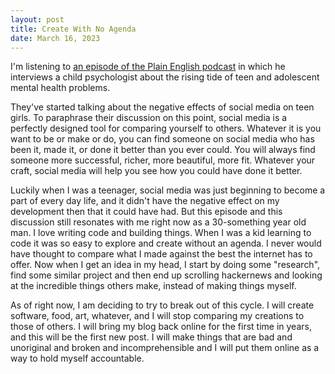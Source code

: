 ```yaml
---
layout: post
title: Create With No Agenda
date: March 16, 2023
---
```

I'm listening to [an episode of the Plain English podcast](https://www.theringer.com/2023/3/3/23622606/why-are-american-teens-so-unhappy-how-do-we-solve-this-crisis) in which he interviews a child psychologist about the rising tide of teen and adolescent mental health problems.

They've started talking about the negative effects of social media on teen girls.
To paraphrase their discussion on this point, social media is a perfectly designed tool for
comparing yourself to others.
Whatever it is you want to be or make or do, you can find someone on social media who has been it,
made it, or done it better than you ever could.
You will always find someone more successful, richer, more beautiful, more fit.
Whatever your craft, social media will help you see how you could have done it better.

Luckily when I was a teenager, social media was just beginning to become a part of every day life, and it didn't have the negative effect on my development then that it could have had.
But this episode and this discussion still resonates with me right now as a 30-something year old man. I love writing code and building things.
When I was a kid learning to code it was so easy to explore and create without an agenda.
I never would have thought to compare what I made against the best the internet has to offer.
Now when I get an idea in my head, I start by doing some "research", find some similar project and then end up scrolling hackernews and looking at the incredible things others make, instead of making things myself.

As of right now, I am deciding to try to break out of this cycle. I will create software, food, art, whatever,
and I will stop comparing my creations to those of others.
I will bring my blog back online for the first time in years, and this will be the first new post.
I will make things that are bad and unoriginal and broken and incomprehensible and I will put them online as a way to hold myself accountable.